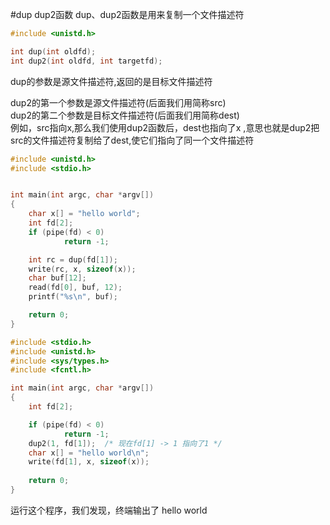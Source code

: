 #dup dup2函数
dup、dup2函数是用来复制一个文件描述符
```c
#include <unistd.h>

int dup(int oldfd);
int dup2(int oldfd, int targetfd);
```
dup的参数是源文件描述符,返回的是目标文件描述符          

dup2的第一个参数是源文件描述符(后面我们用简称src)                
dup2的第二个参数是目标文件描述符(后面我们用简称dest)           
例如，src指向x,那么我们使用dup2函数后，dest也指向了x ,意思也就是dup2把src的文件描述符复制给了dest,使它们指向了同一个文件描述符       
```c
#include <unistd.h>
#include <stdio.h>


int main(int argc, char *argv[])
{
 	char x[] = "hello world";
 	int fd[2];
 	if (pipe(fd) < 0)
 			return -1;

 	int rc = dup(fd[1]);
 	write(rc, x, sizeof(x));
 	char buf[12];
 	read(fd[0], buf, 12);
 	printf("%s\n", buf);

    return 0;
}
```
```c
#include <stdio.h>
#include <unistd.h>
#include <sys/types.h>
#include <fcntl.h>

int main(int argc, char *argv[])
{
	int fd[2];

	if (pipe(fd) < 0)
			return -1;
	dup2(1, fd[1]);  /* 现在fd[1] -> 1 指向了1 */
	char x[] = "hello world\n";
	write(fd[1], x, sizeof(x));
	
	return 0;
}
```
运行这个程序，我们发现，终端输出了 hello world
